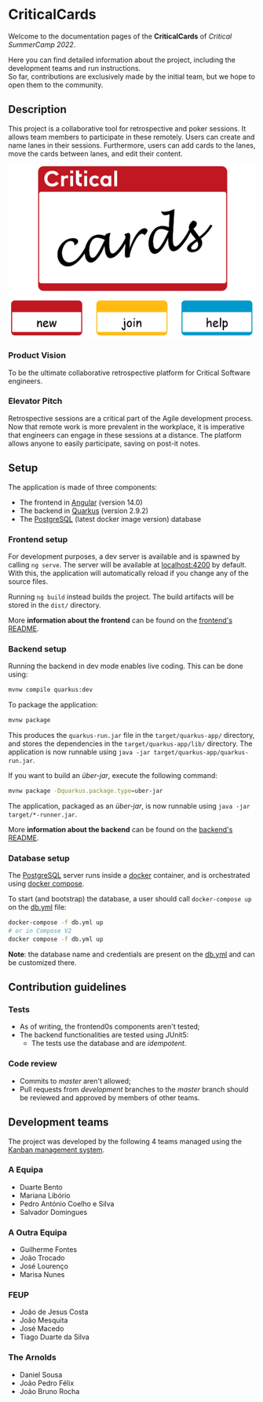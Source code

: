 # CriticalCards

Welcome to the documentation pages of the **CriticalCards** of
_Critical SummerCamp 2022_.

Here you can find detailed information about the project, including the development
teams and run instructions.  
So far, contributions are exclusively made by the initial team, but we hope to open
them to the community.

## Description

This project is a collaborative tool for retrospective and poker sessions. It allows
team members to participate in these remotely. Users can create and name lanes in their
sessions. Furthermore, users can add cards to the lanes, move the cards between lanes,
and edit their content.

![Main page](./docs/main_page.png)

### Product Vision

To be the ultimate collaborative retrospective platform for Critical Software engineers.

### Elevator Pitch

Retrospective sessions are a critical part of the Agile development process. Now that remote
work is more prevalent in the workplace, it is imperative that engineers can engage
in these sessions at a distance. The platform allows anyone to easily participate, saving
on post-it notes.

## Setup

The application is made of three components:

- The frontend in [Angular](https://angular.io) (version 14.0)
- The backend in [Quarkus](https://quarkus.io) (version 2.9.2)
- The [PostgreSQL](https://www.postgresql.org) (latest docker image version) database

### Frontend setup

For development purposes, a dev server is available and is spawned by calling `ng serve`.
The server will be available at [localhost:4200](http://localhost:4200) by default. With
this, the application will automatically reload if you change any of the source files.

Running `ng build` instead builds the project. The build artifacts will be stored in
the `dist/` directory.

More **information about the frontend** can be found on the [frontend's README](./frontend/).

### Backend setup

Running the backend in dev mode enables live coding. This can be done using:

```sh
mvnw compile quarkus:dev
```

To package the application:

```sh
mvnw package
```

This produces the `quarkus-run.jar` file in the `target/quarkus-app/` directory, and stores
the dependencies in the `target/quarkus-app/lib/` directory. The application is now runnable
using `java -jar target/quarkus-app/quarkus-run.jar`.

If you want to build an _über-jar_, execute the following command:

```sh
mvnw package -Dquarkus.package.type=uber-jar
```

The application, packaged as an _über-jar_, is now runnable using `java -jar target/*-runner.jar`.

More **information about the backend** can be found on the
[backend's README](./backend/CriticalCards/).

### Database setup

The [PostgreSQL](https://www.postgresql.org) server runs inside a [docker](https://www.docker.com)
container, and is orchestrated using [docker compose](https://docs.docker.com/compose).

To start (and bootstrap) the database, a user should call `docker-compose up` on
the [db.yml](./db.yml) file:

```sh
docker-compose -f db.yml up
# or in Compose V2
docker compose -f db.yml up
```

**Note**: the database name and credentials are present on the [db.yml](./db.yml) and
can be customized there.

## Contribution guidelines

### Tests

- As of writing, the frontend0s components aren't tested;
- The backend functionalities are tested using JUnit5:
    - The tests use the database and are _idempotent_.

### Code review

- Commits to _master_ aren't allowed;
- Pull requests from _development_ branches to the _master_ branch should
be reviewed and approved by members of other teams.

## Development teams

The project was developed by the following 4 teams managed using the
[Kanban management system](https://kanbanize.com/kanban-resources/getting-started/what-is-kanban).

### A Equipa

- Duarte Bento
- Mariana Libório
- Pedro António Coelho e Silva
- Salvador Domingues

### A Outra Equipa

- Guilherme Fontes
- João Trocado
- José Lourenço
- Marisa Nunes

### FEUP

- João de Jesus Costa
- João Mesquita
- José Macedo
- Tiago Duarte da Silva

### The Arnolds

- Daniel Sousa
- João Pedro Félix
- João Bruno Rocha